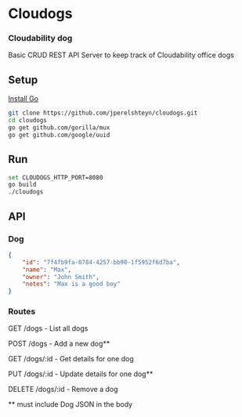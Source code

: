 # Cloudogs

### Cloudability dog 

Basic CRUD REST API Server to keep track of Cloudability office dogs

## Setup

[Install Go](https://golang.org/doc/install)

```bash
git clone https://github.com/jperelshteyn/cloudogs.git
cd cloudogs
go get github.com/gorilla/mux
go get github.com/google/uuid
```

## Run

```bash
set CLOUDOGS_HTTP_PORT=8080
go build
./cloudogs
```

## API

### Dog
```json
{
    "id": "7f4fb9fa-0784-4257-bb90-1f5952f6d7ba",
    "name": "Max",
    "owner": "John Smith",
    "notes": "Max is a good boy"
}
```

### Routes

GET /dogs - List all dogs

POST /dogs - Add a new dog**

GET /dogs/:id - Get details for one dog

PUT /dogs/:id - Update details for one dog**

DELETE /dogs/:id - Remove a dog

** must include Dog JSON in the body